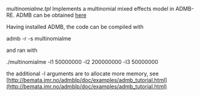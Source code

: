 _multinomialme.tpl_
Implements a multinomial mixed effects model in ADMB-RE. ADMB can be obtained [here](http://admb-project.org/)

Having installed ADMB, the code can be compiled with 

admb -r -s multinomialme

and ran with 

./multinomialme -l1 50000000 -l2 200000000 -l3 50000000

the additional -l arguments are to allocate more memory, see [http://bemata.imr.no/admblp/doc/examples/admb_tutorial.html](http://bemata.imr.no/admblp/doc/examples/admb_tutorial.html)
